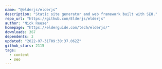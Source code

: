 ```yaml
---
name: "@elderjs/elderjs"
description: "Static site generator and web framework built with SEO."
repo_url: "https://github.com/Elderjs/elderjs"
author: "Nick Reese"
homepage: "https://elderguide.com/tech/elderjs/"
downloads: 367
dependents: 2
updated: "2022-07-31T09:30:37.062Z"
github_stars: 2115
tags: 
  - content
  - seo
---
```

